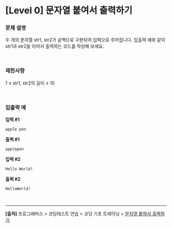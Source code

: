 # [Level 0] 문자열 붙여서 출력하기

### 문제 설명
두 개의 문자열 str1, str2가 공백으로 구분되어 입력으로 주어집니다.
입출력 예와 같이 str1과 str2을 이어서 출력하는 코드를 작성해 보세요.

<br>

### 제한사항
1 ≤ str1, str2의 길이 ≤ 10

<br>

### 입출력 예
**입력 #1**
```
apple pen
```

**출력 #1**
```
applepen
```

**입력 #2**
```
Hello World!
```

**출력 #2**
```
HelloWorld!
```

<br>

---
**[출처]** 프로그래머스 > 코딩테스트 연습 > 코딩 기초 트레이닝 > [문자열 붙여서 출력하기](https://school.programmers.co.kr/learn/courses/30/lessons/181946)